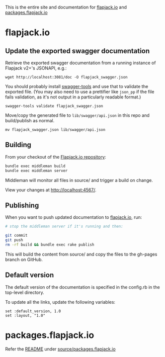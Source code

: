 This is the entire site and documentation for [flapjack.io](http://flapjack.io) and [packages.flapjack.io](http://packages.flapjack.io)

# flapjack.io

## Update the exported swagger documentation

Retrieve the exported swagger documentation from a running instance of Flapjack v2+'s JSONAPI, e.g.:

```
wget http://localhost:3081/doc -O flapjack_swagger.json
```

You should probably install [swagger-tools](https://www.npmjs.com/package/swagger-tools) and use that to validate the exported file. (You may also need to use a prettifier like `json_pp` if the file fails validation, as it's not output in a particularly readable format.)

```
swagger-tools validate flapjack_swagger.json
```

Move/copy the generated file to `lib/swagger/api.json` in this repo and build/publish as normal.

```
mv flapjack_swagger.json lib/swagger/api.json
```

## Building

From your checkout of the [Flapjack.io repository](https://github.com/flapjack/flapjack.io):

``` bash
bundle exec middleman build
bundle exec middleman server
```

Middleman will monitor all files in source/ and trigger a build on change.

View your changes at [http://localhost:4567/](http://localhost:4567/).

## Publishing

When you want to push updated documentation to [flapjack.io](http://flapjack.io/), run:

``` bash
# stop the middleman server if it's running and then:

git commit
git push
rm -rf build && bundle exec rake publish
```

This will build the content from source/ and copy the files to the gh-pages branch on GitHub.

## Default version

The default version of the documentation is specified in the config.rb in the top-level directory.

To update all the links, update the following variables:

```
set :default_version, 1.0
set :layout, "1.0"
```

# packages.flapjack.io

Refer the [README](https://github.com/flapjack/flapjack.io/blob/master/source/packages.flapjack.io/README.md) under [source/packages.flapjack.io](https://github.com/flapjack/flapjack.io/blob/master/source/packages.flapjack.io/)

